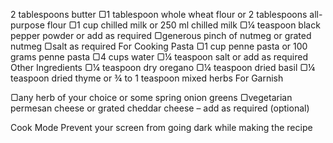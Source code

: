 2 tablespoons butter
▢1 tablespoon whole wheat flour or 2 tablespoons all-purpose flour
▢1 cup chilled milk or 250 ml chilled milk
▢¼ teaspoon black pepper powder or add as required
▢generous pinch of nutmeg or grated nutmeg
▢salt as required
For Cooking Pasta
▢1 cup penne pasta or 100 grams penne pasta
▢4 cups water
▢¼ teaspoon salt or add as required
Other Ingredients
▢¼ teaspoon dry oregano
▢¼ teaspoon dried basil
▢¼ teaspoon dried thyme or ¾ to 1 teaspoon mixed herbs
For Garnish

▢any herb of your choice or some spring onion greens
▢vegetarian permesan cheese or grated cheddar cheese – add as required (optional)

Cook Mode
Prevent your screen from going dark while making the recipe
